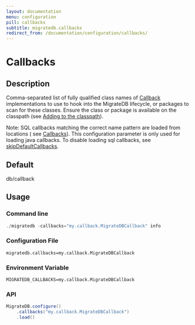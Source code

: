 ```yaml
---
layout: documentation
menu: configuration
pill: callbacks
subtitle: migratedb.callbacks
redirect_from: /documentation/configuration/callbacks/
---
```


# Callbacks

## Description

Comma-separated list of fully qualified class names
of [Callback](/documentation/usage/api/javadoc/migratedb/core/api/callback/Callback) implementations to use to
hook into the MigrateDB lifecycle, or packages to scan for these classes. Ensure the class or package is available on
the classpath (see [Adding to the classpath](/documentation/adding-to-the-class-path)).

Note: SQL callbacks matching the correct name pattern are loaded from locations (
see [Callbacks](/documentation/concepts/callbacks)). This configuration parameter is only used for loading java
callbacks. To disable loading sql callbacks,
see [skipDefaultCallbacks](/documentation/configuration/parameters/skipDefaultCallbacks).

## Default

db/callback

## Usage

### Command line

```powershell
./migratedb -callbacks="my.callback.MigrateDBCallback" info
```

### Configuration File

```properties
migratedb.callbacks=my.callback.MigrateDBCallback
```

### Environment Variable

```properties
MIGRATEDB_CALLBACKS=my.callback.MigrateDBCallback
```

### API

```java
MigrateDB.configure()
    .callbacks("my.callback.MigrateDBCallback")
    .load()
```
